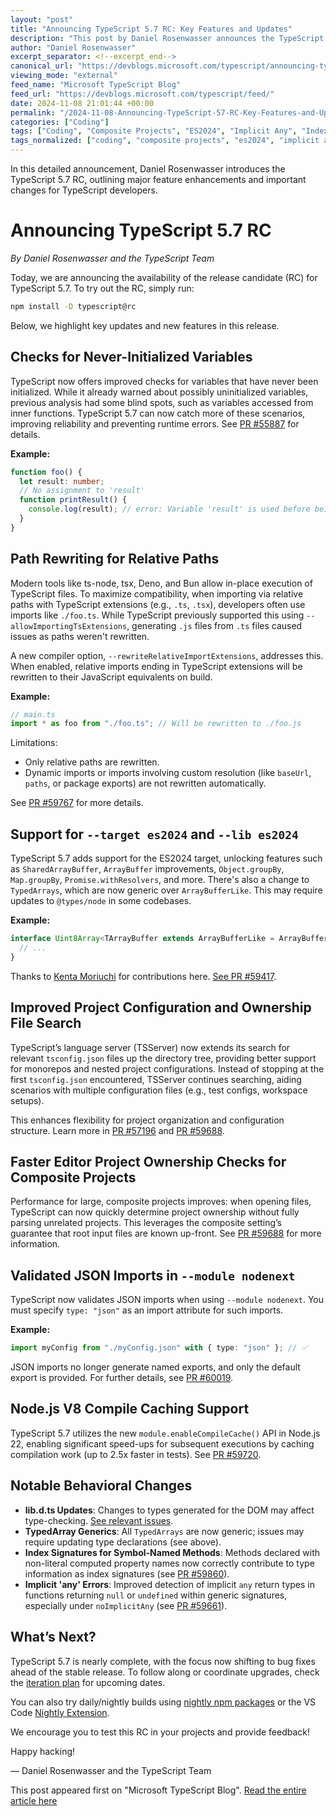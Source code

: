 ```yaml
---
layout: "post"
title: "Announcing TypeScript 5.7 RC: Key Features and Updates"
description: "This post by Daniel Rosenwasser announces the TypeScript 5.7 release candidate, highlighting new features such as improved variable initialization checks, path rewriting for relative imports, ES2024 support, configuration file improvements, V8 compile caching, and several notable behavioral changes for developers."
author: "Daniel Rosenwasser"
excerpt_separator: <!--excerpt_end-->
canonical_url: "https://devblogs.microsoft.com/typescript/announcing-typescript-5-7-rc/"
viewing_mode: "external"
feed_name: "Microsoft TypeScript Blog"
feed_url: "https://devblogs.microsoft.com/typescript/feed/"
date: 2024-11-08 21:01:44 +00:00
permalink: "/2024-11-08-Announcing-TypeScript-57-RC-Key-Features-and-Updates.html"
categories: ["Coding"]
tags: ["Coding", "Composite Projects", "ES2024", "Implicit Any", "Index Signature", "JavaScript", "JSON Imports", "Lib.d.ts", "News", "Node.js", "Path Rewriting", "Project Configuration", "Relative Imports", "Release Candidate", "Rewriterelativeimportextensions", "Tsconfig", "TypedArray", "TypeScript", "TypeScript 5.7", "V8 Compile Caching", "Variable Initialization"]
tags_normalized: ["coding", "composite projects", "es2024", "implicit any", "index signature", "javascript", "json imports", "lib dot dts", "news", "node dot js", "path rewriting", "project configuration", "relative imports", "release candidate", "rewriterelativeimportextensions", "tsconfig", "typedarray", "typescript", "typescript 5 dot 7", "v8 compile caching", "variable initialization"]
---
```


In this detailed announcement, Daniel Rosenwasser introduces the TypeScript 5.7 RC, outlining major feature enhancements and important changes for TypeScript developers.<!--excerpt_end-->

# Announcing TypeScript 5.7 RC

*By Daniel Rosenwasser and the TypeScript Team*

Today, we are announcing the availability of the release candidate (RC) for TypeScript 5.7. To try out the RC, simply run:

```sh
npm install -D typescript@rc
```

Below, we highlight key updates and new features in this release.

## Checks for Never-Initialized Variables

TypeScript now offers improved checks for variables that have never been initialized. While it already warned about possibly uninitialized variables, previous analysis had some blind spots, such as variables accessed from inner functions. TypeScript 5.7 can now catch more of these scenarios, improving reliability and preventing runtime errors. See [PR #55887](https://github.com/microsoft/TypeScript/pull/55887) for details.

**Example:**

```ts
function foo() {
  let result: number;
  // No assignment to 'result'
  function printResult() {
    console.log(result); // error: Variable 'result' is used before being assigned.
  }
}
```

## Path Rewriting for Relative Paths

Modern tools like ts-node, tsx, Deno, and Bun allow in-place execution of TypeScript files. To maximize compatibility, when importing via relative paths with TypeScript extensions (e.g., `.ts`, `.tsx`), developers often use imports like `./foo.ts`. While TypeScript previously supported this using `--allowImportingTsExtensions`, generating `.js` files from `.ts` files caused issues as paths weren't rewritten.

A new compiler option, `--rewriteRelativeImportExtensions`, addresses this. When enabled, relative imports ending in TypeScript extensions will be rewritten to their JavaScript equivalents on build.

**Example:**

```ts
// main.ts
import * as foo from "./foo.ts"; // Will be rewritten to ./foo.js
```

Limitations:

- Only relative paths are rewritten.
- Dynamic imports or imports involving custom resolution (like `baseUrl`, `paths`, or package exports) are not rewritten automatically.

See [PR #59767](https://github.com/microsoft/TypeScript/pull/59767) for more details.

## Support for `--target es2024` and `--lib es2024`

TypeScript 5.7 adds support for the ES2024 target, unlocking features such as `SharedArrayBuffer`, `ArrayBuffer` improvements, `Object.groupBy`, `Map.groupBy`, `Promise.withResolvers`, and more. There's also a change to `TypedArrays`, which are now generic over `ArrayBufferLike`. This may require updates to `@types/node` in some codebases.

**Example:**

```ts
interface Uint8Array<TArrayBuffer extends ArrayBufferLike = ArrayBufferLike> {
  // ...
}
```

Thanks to [Kenta Moriuchi](https://github.com/petamoriken) for contributions here. [See PR #59417](https://github.com/microsoft/TypeScript/pull/59417).

## Improved Project Configuration and Ownership File Search

TypeScript’s language server (TSServer) now extends its search for relevant `tsconfig.json` files up the directory tree, providing better support for monorepos and nested project configurations. Instead of stopping at the first `tsconfig.json` encountered, TSServer continues searching, aiding scenarios with multiple configuration files (e.g., test configs, workspace setups).

This enhances flexibility for project organization and configuration structure. Learn more in [PR #57196](https://github.com/microsoft/TypeScript/pull/57196) and [PR #59688](https://github.com/microsoft/TypeScript/pull/59688).

## Faster Editor Project Ownership Checks for Composite Projects

Performance for large, composite projects improves: when opening files, TypeScript can now quickly determine project ownership without fully parsing unrelated projects. This leverages the composite setting’s guarantee that root input files are known up-front. See [PR #59688](https://github.com/microsoft/TypeScript/pull/59688) for more information.

## Validated JSON Imports in `--module nodenext`

TypeScript now validates JSON imports when using `--module nodenext`. You must specify `type: "json"` as an import attribute for such imports.

**Example:**

```ts
import myConfig from "./myConfig.json" with { type: "json" }; // ✅
```

JSON imports no longer generate named exports, and only the default export is provided. For further details, see [PR #60019](https://github.com/microsoft/TypeScript/pull/60019).

## Node.js V8 Compile Caching Support

TypeScript 5.7 utilizes the new `module.enableCompileCache()` API in Node.js 22, enabling significant speed-ups for subsequent executions by caching compilation work (up to 2.5x faster in tests). See [PR #59720](https://github.com/microsoft/TypeScript/pull/59720).

## Notable Behavioral Changes

- **lib.d.ts Updates**: Changes to types generated for the DOM may affect type-checking. [See relevant issues](https://github.com/microsoft/TypeScript/pull/60061).
- **TypedArray Generics**: All `TypedArrays` are now generic; issues may require updating type declarations (see above).
- **Index Signatures for Symbol-Named Methods**: Methods declared with non-literal computed property names now correctly contribute to type information as index signatures (see [PR #59860](https://github.com/microsoft/TypeScript/pull/59860)).
- **Implicit 'any' Errors**: Improved detection of implicit `any` return types in functions returning `null` or `undefined` within generic signatures, especially under `noImplicitAny` (see [PR #59661](https://github.com/microsoft/TypeScript/pull/59661)).

## What’s Next?

TypeScript 5.7 is nearly complete, with the focus now shifting to bug fixes ahead of the stable release. To follow along or coordinate upgrades, check the [iteration plan](https://github.com/microsoft/TypeScript/issues/59905) for upcoming dates.

You can also try daily/nightly builds using [nightly npm packages](https://www.typescriptlang.org/docs/handbook/nightly-builds.html) or the VS Code [Nightly Extension](https://marketplace.visualstudio.com/items?itemName=ms-vscode.vscode-typescript-next).

We encourage you to test this RC in your projects and provide feedback!

Happy hacking!

— Daniel Rosenwasser and the TypeScript Team

This post appeared first on "Microsoft TypeScript Blog". [Read the entire article here](https://devblogs.microsoft.com/typescript/announcing-typescript-5-7-rc/)
